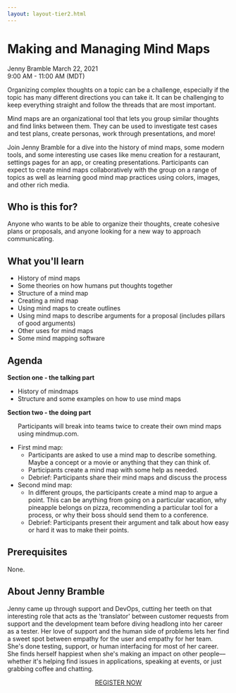 ```yaml
---
layout: layout-tier2.html
---
```

<div class="container section workshop-single-page">
    <div class="row">
      <div class="col-xs-12 col-sm-2">
            <div class="speaker-container">
                <div class="speaker-img jenny-bramble keep-color"></div>
                </div>
            </div>
            <div class="col-xs-12 col-sm-8 content">
                <h1>Making and Managing Mind Maps</h1>
                <p><span class="speaker-name">Jenny Bramble</span>
                <span class="duration">March 22, 2021<br>9:00 AM - 11:00 AM (MDT)</span></p>
                <p>Organizing complex thoughts on a topic can be a challenge, especially if the topic has many different directions you can take it.  It can be challenging to keep everything straight and follow the threads that are most important.</p>
                <p>Mind maps are an organizational tool that lets you group similar thoughts and find links between them.  They can be used to investigate test cases and test plans, create personas, work through presentations, and more!</p>
                <p>Join Jenny Bramble for a dive into the history of mind maps, some modern tools, and some interesting use cases like menu creation for a restaurant, settings pages for an app, or creating presentations.  Participants can expect to create mind maps collaboratively with the group on a range of topics as well as learning good mind map practices using colors, images, and other rich media.</p>
                <h2>Who is this for?</h2>
                <p>Anyone who wants to be able to organize their thoughts, create cohesive plans or proposals, and anyone looking for a new way to approach communicating.</p>
                <h2>What you'll learn</h2>
                <ul>
                    <li>History of mind maps</li>
                    <li>Some theories on how humans put thoughts together</li>
                    <li>Structure of a mind map</li>
                    <li>Creating a mind map</li>
                    <li>Using mind maps to create outlines</li>
                    <li>Using mind maps to describe arguments for a proposal (includes pillars of good arguments)</li>
                    <li>Other uses for mind maps</li>
                    <li>Some mind mapping software</li>
                </ul>
                <h2>Agenda</h2>
                <p><strong>Section one - the talking part</strong></p>
                <ul>
                    <li>History of mindmaps</li>
                    <li>Structure and some examples on how to use mind maps</li>
                </ul>
                <p><strong>Section two - the doing part</strong></p>
                    <ul>
                        <li style="list-style-type: none;">Participants will break into teams twice to create their own mind maps using mindmup.com.</li>
                    </ul>
                <ul>
                    <li>First mind map:
                    <ul>
                        <li>Participants are asked to use a mind map to describe something.  Maybe a concept or a movie or anything that they can think of.</li>
                        <li>Participants create a mind map with some help as needed.</li>
                        <li>Debrief: Participants share their mind maps and discuss the process</li>
                    </ul>
                    <li>Second mind map:
                    <ul>
                        <li>In different groups, the participants create a mind map to argue a point.  This can be anything from going on a particular vacation, why pineapple belongs on pizza, recommending a particular tool for a process, or why their boss should send them to a conference.</li>
                        <li>Debrief: Participants present their argument and talk about how easy or hard it was to make their points.</li>
                    </ul>
                </ul>
                <h2>Prerequisites</h2>
                <p>None.</p>
                <h2 class="text-center">About Jenny Bramble</h2>
                <div class="speaker-img-in-content jenny-bramble keep-color"></div>
                <p>Jenny came up through support and DevOps, cutting her teeth on that interesting role that acts as the 'translator' between customer requests from support and the development team before diving headlong into her career as a tester. Her love of support and the human side of problems lets her find a sweet spot between empathy for the user and empathy for her team. She's done testing, support, or human interfacing for most of her career. She finds herself happiest when she's making an impact on other people––whether it's helping find issues in applications, speaking at events, or just grabbing coffee and chatting.</p>
                <div class="col-xs-12" align="center">
                    <a class="btn" href="https://ti.to/EDDD/explore-ddd-2021-spring-workshops">REGISTER NOW</a>
                </div>
            </div>
        </div>
    </div>
</div>